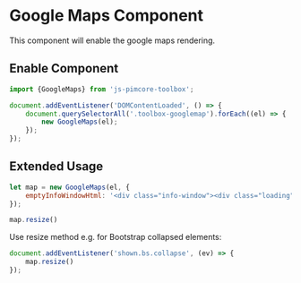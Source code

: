 # Google Maps Component

This component will enable the google maps rendering.

## Enable Component

```js
import {GoogleMaps} from 'js-pimcore-toolbox';
```

```js
document.addEventListener('DOMContentLoaded', () => {
    document.querySelectorAll('.toolbox-googlemap').forEach((el) => {
        new GoogleMaps(el);
    });
});
```

## Extended Usage

```js
let map = new GoogleMaps(el, {
    emptyInfoWindowHtml: '<div class="info-window"><div class="loading"></div></div>',
});

map.resize()
```

Use resize method e.g. for Bootstrap collapsed elements:
```js
document.addEventListener('shown.bs.collapse', (ev) => {
    map.resize()
});
```
